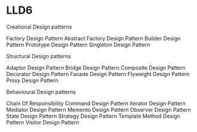 # LLD6

Creational Design patterns


Factory Design Pattern
Abstract Factory Design Pattern 
Builder Design Pattern 
Prototype Design Pattern
Singleton Design Pattern 

Structural Design patterns


Adaptor Design Pattern 
Bridge Design Pattern
Composite Design Pattern
Decorator Design Pattern 
Facade Design Pattern
Flyweight Design Pattern
Proxy Design Pattern

Behavioural Design patterns


Chain Of Responsibility 
Command Design Pattern
Iterator Design Pattern
Mediator Design Pattern
Memento Design Pattern
Observer Design Pattern
State Design Pattern
Strategy Design Pattern
Template Method Design Pattern
Visitor Design Pattern

